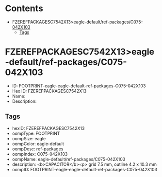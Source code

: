 



Contents
========

* [FZEREFPACKAGESC7542X13>eagle-default/ref-packages/C075-042X103](#fzerefpackagesc7542x13eagle-defaultref-packagesc075-042x103)
	* [Tags](#tags)

# FZEREFPACKAGESC7542X13>eagle-default/ref-packages/C075-042X103

- ID: FOOTPRINT-eagle-eagle-default-ref-packages-C075-042X103
- Hex ID: FZEREFPACKAGESC7542X13
- Name: 
- Description: 

## Tags

- hexID: FZEREFPACKAGESC7542X13
- oompType: FOOTPRINT
- oompSize: eagle
- oompColor: eagle-default
- oompDesc: ref-packages
- oompIndex: C075-042X103
- oompName: eagle-default/ref-packages/C075-042X103
- description: &lt;b&gt;CAPACITOR&lt;/b&gt;&lt;p&gt;&#xD;
grid 7.5 mm, outline 4.2 x 10.3 mm
- oompID: FOOTPRINT-eagle-eagle-default-ref-packages-C075-042X103
